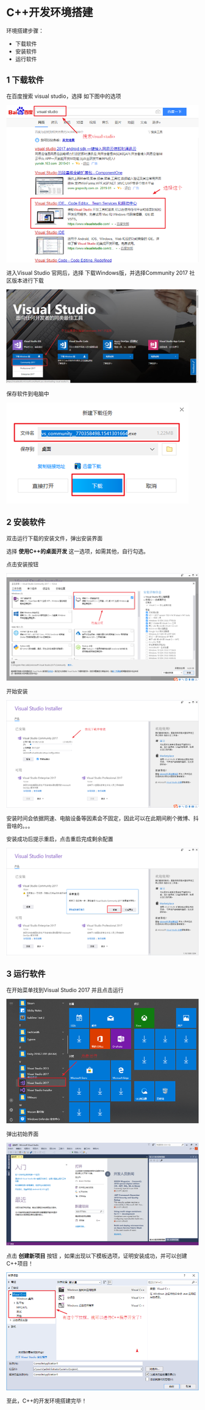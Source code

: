 # C++开发环境搭建



环境搭建步骤：

* 下载软件
* 安装软件
* 运行软件



## 1 下载软件

在百度搜索 visual studio，选择 如下图中的选项



![1546837497293](assets/00/1546837497293.png)



进入Visual Studio 官网后，选择 下载Windows版，并选择Community 2017 社区版本进行下载

![1546837598475](assets/00/1546837598475.png)



保存软件到电脑中

![1546837638221](assets/00/1546837638221.png)



## 2 安装软件

双击运行下载的安装文件，弹出安装界面

选择 **使用C++的桌面开发** 这一选项，如需其他，自行勾选。

点击安装按钮

![1546837796703](assets/00/1546837796703.png)

开始安装

![1546837957327](assets/00/1546837957327.png)



安装时间会依据网速、电脑设备等因素会不固定，因此可以在此期间刷个微博、抖音啥的。。。



安装成功后提示重启，点击重启完成剩余配置

![1546838612922](assets/00/1546838612922.png)



## 3 运行软件



在开始菜单找到Visual Studio 2017 并且点击运行



![1546838825077](assets/00/1546838825077.png)



弹出初始界面

![1546838771730](assets/00/1546838771730.png)

点击 **创建新项目** 按钮 ，如果出现以下模板选项，证明安装成功，并可以创建C++项目！

![1546838970191](assets/00/1546838970191.png)

至此，C++的开发环境搭建完毕！

